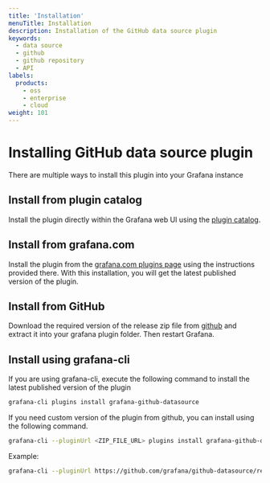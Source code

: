 ```yaml
---
title: 'Installation'
menuTitle: Installation
description: Installation of the GitHub data source plugin
keywords:
  - data source
  - github
  - github repository
  - API
labels:
  products:
    - oss
    - enterprise
    - cloud
weight: 101
---
```


# Installing GitHub data source plugin

There are multiple ways to install this plugin into your Grafana instance

## Install from plugin catalog

Install the plugin directly within the Grafana web UI using the [plugin catalog](https://grafana.com/docs/grafana/latest/administration/plugin-management/#plugin-catalog).

## Install from grafana.com

Install the plugin from the [grafana.com plugins page](https://grafana.com/grafana/plugins/grafana-github-datasource/?tab=installation) using the instructions provided there. With this installation, you will get the latest published version of the plugin.

## Install from GitHub

Download the required version of the release zip file from [github](https://github.com/grafana/github-datasource/releases/) and extract it into your grafana plugin folder. Then restart Grafana.

## Install using grafana-cli

If you are using grafana-cli, execute the following command to install the latest published version of the plugin

```bash
grafana-cli plugins install grafana-github-datasource
```

If you need custom version of the plugin from github, you can install using the following command.

```bash
grafana-cli --pluginUrl <ZIP_FILE_URL> plugins install grafana-github-datasource
```

Example:

```bash
grafana-cli --pluginUrl https://github.com/grafana/github-datasource/releases/download/v1.6.0/grafana-github-datasource-1.6.0.zip plugins install grafana-github-datasource
```
